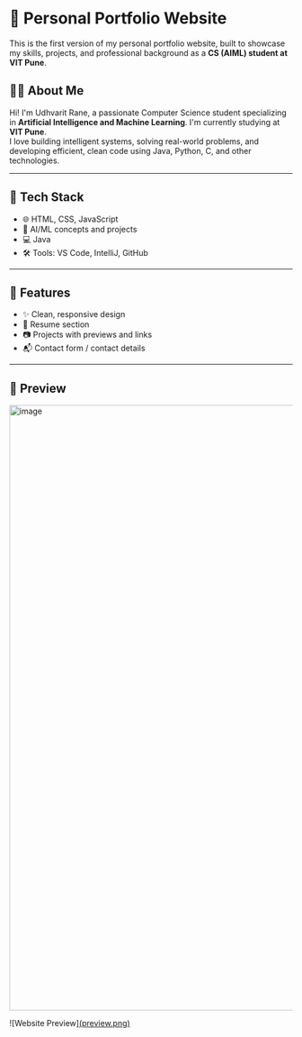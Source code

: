 # 💼 Personal Portfolio Website

This is the first version of my personal portfolio website, built to showcase my skills, projects, and professional background as a **CS (AIML) student at VIT Pune**.

## 👨‍💻 About Me

Hi! I'm Udhvarit Rane, a passionate Computer Science student specializing in **Artificial Intelligence and Machine Learning**. I'm currently studying at **VIT Pune**.  
I love building intelligent systems, solving real-world problems, and developing efficient, clean code using Java, Python, C, and other technologies.

---

## 🚀 Tech Stack

- 🌐 HTML, CSS, JavaScript  
- 🧠 AI/ML concepts and projects  
- 💻 Java  
- 🛠️ Tools: VS Code, IntelliJ, GitHub

---

## 📁 Features

- ✨ Clean, responsive design
- 📄 Resume section
- 📷 Projects with previews and links
- 📬 Contact form / contact details

---

## 📸 Preview

<img width="1897" height="1075" alt="image" src="https://github.com/user-attachments/assets/88d53fe5-1988-4cd0-a6ab-798b99a9688e" />

![Website Preview][(preview.png) ](https://udhvarit.github.io/my-portfolio/) 
